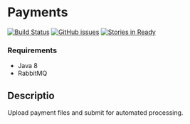 Payments
========

[![Build Status](https://img.shields.io/travis/caveman-frak/payments.svg?style=plastic)](https://travis-ci.org/caveman-frak/payments)
[![GitHub issues](https://img.shields.io/github/issues/caveman-frak/payments.svg?style=plastic)](https://github.com/caveman-frak/payments/issues)
[![Stories in Ready](https://badge.waffle.io/caveman-frak/payments.png?label=ready&title=Ready)](https://waffle.io/caveman-frak/payments)

### Requirements

* Java 8
* RabbitMQ

## Descriptio

Upload payment files and submit for automated processing.